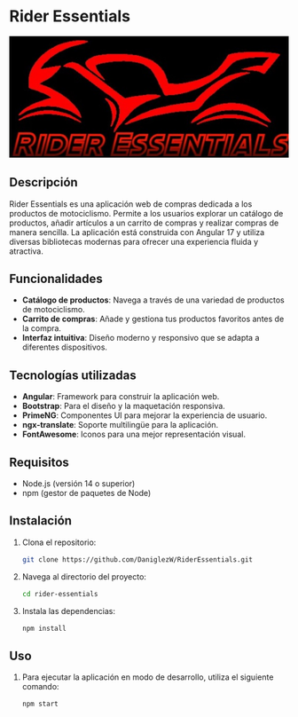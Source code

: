 # Rider Essentials

![Rider Essentials Logo](./frontend/src/assets/img/logo3.jpg)

## Descripción

Rider Essentials es una aplicación web de compras dedicada a los productos de motociclismo. Permite a los usuarios explorar un catálogo de productos, añadir artículos a un carrito de compras y realizar compras de manera sencilla. La aplicación está construida con Angular 17 y utiliza diversas bibliotecas modernas para ofrecer una experiencia fluida y atractiva.

## Funcionalidades

- **Catálogo de productos**: Navega a través de una variedad de productos de motociclismo.
- **Carrito de compras**: Añade y gestiona tus productos favoritos antes de la compra.
- **Interfaz intuitiva**: Diseño moderno y responsivo que se adapta a diferentes dispositivos.

## Tecnologías utilizadas

- **Angular**: Framework para construir la aplicación web.
- **Bootstrap**: Para el diseño y la maquetación responsiva.
- **PrimeNG**: Componentes UI para mejorar la experiencia de usuario.
- **ngx-translate**: Soporte multilingüe para la aplicación.
- **FontAwesome**: Iconos para una mejor representación visual.

## Requisitos

- Node.js (versión 14 o superior)
- npm (gestor de paquetes de Node)

## Instalación

1. Clona el repositorio:
   ```bash
   git clone https://github.com/DaniglezW/RiderEssentials.git
2. Navega al directorio del proyecto:
   ```bash
   cd rider-essentials
3. Instala las dependencias:
   ```bash
   npm install
## Uso
1. Para ejecutar la aplicación en modo de desarrollo, utiliza el siguiente comando:
   ```bash
   npm start